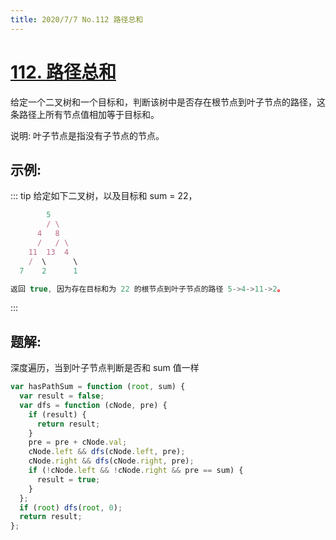 ```yaml
---
title: 2020/7/7 No.112 路径总和
---
```


# [112. 路径总和](https://leetcode-cn.com/problems/path-sum/)

给定一个二叉树和一个目标和，判断该树中是否存在根节点到叶子节点的路径，这条路径上所有节点值相加等于目标和。

说明: 叶子节点是指没有子节点的节点。

## 示例:

::: tip
给定如下二叉树，以及目标和 sum = 22，

```js
        5
        / \
      4   8
      /   / \
    11  13  4
    /  \      \
  7    2      1

返回 true, 因为存在目标和为 22 的根节点到叶子节点的路径 5->4->11->2。
```

:::

## 题解:

深度遍历，当到叶子节点判断是否和 sum 值一样

```js
var hasPathSum = function (root, sum) {
  var result = false;
  var dfs = function (cNode, pre) {
    if (result) {
      return result;
    }
    pre = pre + cNode.val;
    cNode.left && dfs(cNode.left, pre);
    cNode.right && dfs(cNode.right, pre);
    if (!cNode.left && !cNode.right && pre == sum) {
      result = true;
    }
  };
  if (root) dfs(root, 0);
  return result;
};
```
